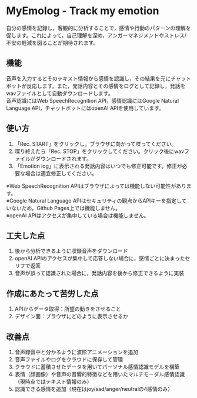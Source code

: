 # MyEmolog - Track my emotion
自分の感情を記録し，客観的に分析することで，感情や行動のパターンの理解を促します。これによって，自己理解を深め，アンガーマネジメントやストレス/不安の軽減を図ることが期待されます。  

## 機能  
音声を入力するとそのテキスト情報から感情を認識し，その結果を元にチャットボットが反応します。また，発話内容とその感情をログとして記録し，発話をwavファイルとして自動ダウンロードします。  
音声認識にはWeb SpeechRecognition API，感情認識にはGoogle Natural Language API，チャットボットにはopenAI APIを使用しています。  

## 使い方  
1. 「Rec. START」をクリックし，ブラウザに向かって喋ってください。
2. 喋り終えたら「Rec. STOP」をクリックしてください。クリック後にwavファイルがダウンロードされます。
3. 「Emotion log」に表示される発話内容はいつでも修正可能です。修正が必要な場合は適宜修正してください。  

※Web SpeechRecognition APIはブラウザによっては機能しない可能性があります。  
※Google Natural Language APIはセキュリティの観点からAPIキーを指定していないため，Github Pages上では機能しません。  
※openAI APIはアクセスが集中している場合は機能しません。
  
## 工夫した点
1. 後から分析できるように収録音声をダウンロード
2. openAI APIのアクセスが集中して応答しない場合に，感情ごとに決まったセリフで返答
3. 音声が誤って認識された場合に，発話内容を後から修正できるように実装

## 作成にあたって苦労した点 
1. APIからデータ取得：所望の動きをさせること
2. デザイン面：ブラウザにどのように表示させるか

## 改善点
1. 音声録音中と分かるように波形アニメーションを追加
2. 音声ファイルやログをクラウドに保存して管理
3. クラウドに蓄積させたデータを用いてパーソナル感情認識モデルを構築
4. 表情（顔画像）や音声の音響的特徴などを用いたマルチモーダル感情認識（現時点ではテキスト情報のみ）
5. 認識できる感情を追加（現在はjoy/sad/anger/neutralの4感情のみ）
